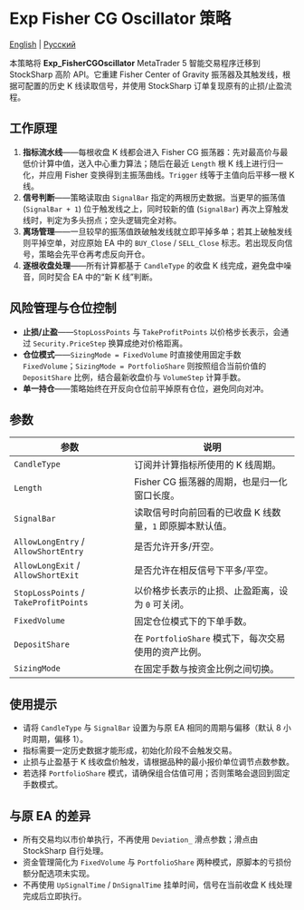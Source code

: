 # Exp Fisher CG Oscillator 策略
[English](README.md) | [Русский](README_ru.md)

本策略将 **Exp_FisherCGOscillator** MetaTrader 5 智能交易程序迁移到 StockSharp 高阶 API。它重建 Fisher Center of Gravity 振荡器及其触发线，根据可配置的历史 K 线读取信号，并使用 StockSharp 订单复现原有的止损/止盈流程。

## 工作原理

1. **指标流水线**——每根收盘 K 线都会进入 Fisher CG 振荡器：先对最高价与最低价计算中值，送入中心重力算法；随后在最近 `Length` 根 K 线上进行归一化，并应用 Fisher 变换得到主振荡曲线。`Trigger` 线等于主值向后平移一根 K 线。
2. **信号判断**——策略读取由 `SignalBar` 指定的两根历史数据。当更早的振荡值 (`SignalBar + 1`) 位于触发线之上，同时较新的值 (`SignalBar`) 再次上穿触发线时，判定为多头拐点；空头逻辑完全对称。
3. **离场管理**——一旦较早的振荡值跌破触发线就立即平掉多单；若其上破触发线则平掉空单，对应原始 EA 中的 `BUY_Close` / `SELL_Close` 标志。若出现反向信号，策略会先平仓再考虑反向开仓。
4. **逐根收盘处理**——所有计算都基于 `CandleType` 的收盘 K 线完成，避免盘中噪音，同时契合 EA 中的“新 K 线”判断。

## 风险管理与仓位控制

- **止损/止盈**——`StopLossPoints` 与 `TakeProfitPoints` 以价格步长表示，会通过 `Security.PriceStep` 换算成绝对价格距离。
- **仓位模式**——`SizingMode = FixedVolume` 时直接使用固定手数 `FixedVolume`；`SizingMode = PortfolioShare` 则按照组合当前价值的 `DepositShare` 比例，结合最新收盘价与 `VolumeStep` 计算手数。
- **单一持仓**——策略始终在开反向仓位前平掉原有仓位，避免同向对冲。

## 参数

| 参数 | 说明 |
| --- | --- |
| `CandleType` | 订阅并计算指标所使用的 K 线周期。 |
| `Length` | Fisher CG 振荡器的周期，也是归一化窗口长度。 |
| `SignalBar` | 读取信号时向前回看的已收盘 K 线数量，`1` 即原脚本默认值。 |
| `AllowLongEntry` / `AllowShortEntry` | 是否允许开多/开空。 |
| `AllowLongExit` / `AllowShortExit` | 是否允许在相反信号下平多/平空。 |
| `StopLossPoints` / `TakeProfitPoints` | 以价格步长表示的止损、止盈距离，设为 `0` 可关闭。 |
| `FixedVolume` | 固定仓位模式下的下单手数。 |
| `DepositShare` | 在 `PortfolioShare` 模式下，每次交易使用的资产比例。 |
| `SizingMode` | 在固定手数与按资金比例之间切换。 |

## 使用提示

- 请将 `CandleType` 与 `SignalBar` 设置为与原 EA 相同的周期与偏移（默认 8 小时周期，偏移 1）。
- 指标需要一定历史数据才能形成，初始化阶段不会触发交易。
- 止损与止盈基于 K 线收盘价触发，请根据品种的最小报价单位调节点数参数。
- 若选择 `PortfolioShare` 模式，请确保组合估值可用；否则策略会退回到固定手数模式。

## 与原 EA 的差异

- 所有交易均以市价单执行，不再使用 `Deviation_` 滑点参数；滑点由 StockSharp 自行处理。
- 资金管理简化为 `FixedVolume` 与 `PortfolioShare` 两种模式，原脚本的亏损份额分配选项未实现。
- 不再使用 `UpSignalTime` / `DnSignalTime` 挂单时间，信号在当前收盘 K 线处理完成后立即执行。
